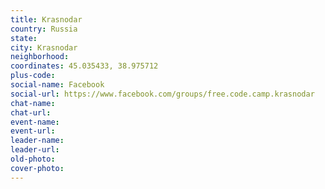 ```yaml
---
title: Krasnodar
country: Russia
state: 
city: Krasnodar
neighborhood: 
coordinates: 45.035433, 38.975712
plus-code:
social-name: Facebook
social-url: https://www.facebook.com/groups/free.code.camp.krasnodar
chat-name:
chat-url:
event-name:
event-url:
leader-name:
leader-url:
old-photo: 
cover-photo:
---
```

